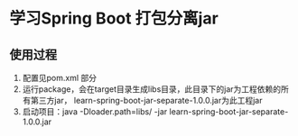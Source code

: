 # 学习Spring Boot 打包分离jar

## 使用过程

1. 配置见pom.xml <plugins></plugins>部分
2. 运行package，会在target目录生成libs目录，此目录下的jar为工程依赖的所有第三方jar，
   learn-spring-boot-jar-separate-1.0.0.jar为此工程jar
3. 启动项目：java -Dloader.path=libs/ -jar learn-spring-boot-jar-separate-1.0.0.jar
   

